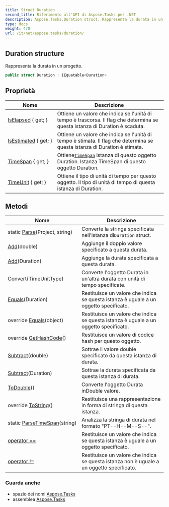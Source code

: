 ```yaml
---
title: Struct Duration
second_title: Riferimento all'API di Aspose.Tasks per .NET
description: Aspose.Tasks.Duration struct. Rappresenta la durata in un progetto.
type: docs
weight: 470
url: /it/net/aspose.tasks/duration/
---
```

## Duration structure

Rappresenta la durata in un progetto.

```csharp
public struct Duration : IEquatable<Duration>
```

## Proprietà

| Nome | Descrizione |
| --- | --- |
| [IsElapsed](../../aspose.tasks/duration/iselapsed/) { get; } | Ottiene un valore che indica se l'unità di tempo è trascorsa. Il flag che determina se questa istanza di Duration è scaduta. |
| [IsEstimated](../../aspose.tasks/duration/isestimated/) { get; } | Ottiene un valore che indica se l'unità di tempo è stimata. Il flag che determina se questa istanza di Duration è stimata. |
| [TimeSpan](../../aspose.tasks/duration/timespan/) { get; } | Ottiene[`TimeSpan`](./timespan/) istanza di questo oggetto Duration. Istanza TimeSpan di questo oggetto Duration. |
| [TimeUnit](../../aspose.tasks/duration/timeunit/) { get; } | Ottiene il tipo di unità di tempo per questo oggetto. Il tipo di unità di tempo di questa istanza di Duration. |

## Metodi

| Nome | Descrizione |
| --- | --- |
| static [Parse](../../aspose.tasks/duration/parse/)(Project, string) | Converte la stringa specificata nell'istanza di`Duration` struct. |
| [Add](../../aspose.tasks/duration/add/#add_1)(double) | Aggiunge il doppio valore specificato a questa durata. |
| [Add](../../aspose.tasks/duration/add/#add)(Duration) | Aggiunge la durata specificata a questa durata. |
| [Convert](../../aspose.tasks/duration/convert/)(TimeUnitType) | Converte l'oggetto Durata in un'altra durata con unità di tempo specificate. |
| [Equals](../../aspose.tasks/duration/equals/#equals)(Duration) | Restituisce un valore che indica se questa istanza è uguale a un oggetto specificato. |
| override [Equals](../../aspose.tasks/duration/equals/#equals_1)(object) | Restituisce un valore che indica se questa istanza è uguale a un oggetto specificato. |
| override [GetHashCode](../../aspose.tasks/duration/gethashcode/)() | Restituisce un valore di codice hash per questo oggetto. |
| [Subtract](../../aspose.tasks/duration/subtract/#subtract_1)(double) | Sottrae il valore double specificato da questa istanza di durata. |
| [Subtract](../../aspose.tasks/duration/subtract/#subtract)(Duration) | Sottrae la durata specificata da questa istanza di durata. |
| [ToDouble](../../aspose.tasks/duration/todouble/)() | Converte l'oggetto Durata inDouble valore. |
| override [ToString](../../aspose.tasks/duration/tostring/)() | Restituisce una rappresentazione in forma di stringa di questa istanza. |
| static [ParseTimeSpan](../../aspose.tasks/duration/parsetimespan/)(string) | Analizza la stringa di durata nel formato "PT--H--M--S--". |
| [operator ==](../../aspose.tasks/duration/op_equality/) | Restituisce un valore che indica se questa istanza è uguale a un oggetto specificato. |
| [operator !=](../../aspose.tasks/duration/op_inequality/) | Restituisce un valore che indica se questa istanza non è uguale a un oggetto specificato. |

### Guarda anche

* spazio dei nomi [Aspose.Tasks](../../aspose.tasks/)
* assemblea [Aspose.Tasks](../../)


